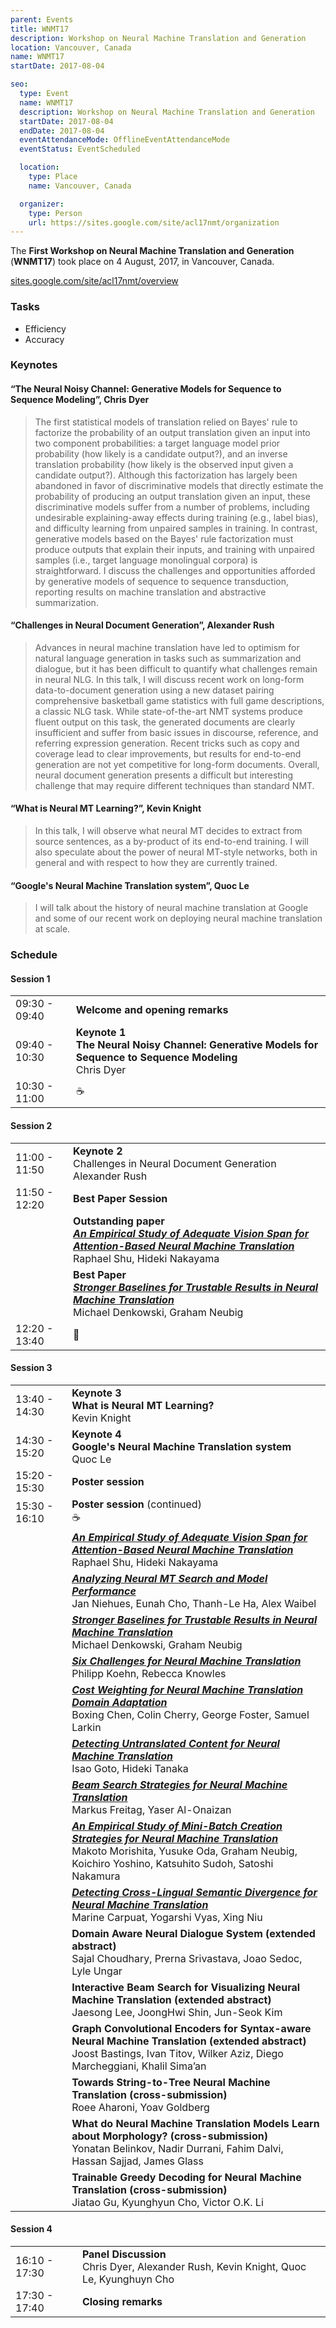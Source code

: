 ```yaml
---
parent: Events
title: WNMT17
description: Workshop on Neural Machine Translation and Generation
location: Vancouver, Canada
name: WNMT17
startDate: 2017-08-04

seo:
  type: Event
  name: WNMT17
  description: Workshop on Neural Machine Translation and Generation
  startDate: 2017-08-04
  endDate: 2017-08-04
  eventAttendanceMode: OfflineEventAttendanceMode
  eventStatus: EventScheduled

  location:
    type: Place
    name: Vancouver, Canada

  organizer:
    type: Person
    url: https://sites.google.com/site/acl17nmt/organization
---
```


The **First Workshop on Neural Machine Translation and Generation** (**WNMT17**) took place on 4 August, 2017, in Vancouver, Canada.

[sites.google.com/site/acl17nmt/overview](https://sites.google.com/site/acl17nmt/overview)

### Tasks

- Efficiency
- Accuracy

### Keynotes

#### “The Neural Noisy Channel: Generative Models for Sequence to Sequence Modeling”, Chris Dyer

> The first statistical models of translation relied on Bayes' rule to factorize the probability of an output translation given an input into two component probabilities: a target language model prior probability (how likely is a candidate output?), and an inverse translation probability (how likely is the observed input given a candidate output?). Although this factorization has largely been abandoned in favor of discriminative models that directly estimate the probability of producing an output translation given an input, these discriminative models suffer from a number of problems, including undesirable explaining-away effects during training (e.g., label bias), and difficulty learning from unpaired samples in training. In contrast, generative models based on the Bayes' rule factorization must produce outputs that explain their inputs, and training with unpaired samples (i.e., target language monolingual corpora) is straightforward. I discuss the challenges and opportunities afforded by generative models of sequence to sequence transduction, reporting results on machine translation and abstractive summarization.

#### “Challenges in Neural Document Generation”, Alexander Rush

> Advances in neural machine translation have led to optimism for natural language generation in tasks such as summarization and dialogue, but it has been difficult to quantify what challenges remain in neural NLG. In this talk, I will discuss recent work on long-form data-to-document generation using a new dataset pairing comprehensive basketball game statistics with full game descriptions, a classic NLG task. While state-of-the-art NMT systems produce fluent output on this task, the generated documents are clearly insufficient and suffer from basic issues in discourse, reference, and referring expression generation. Recent tricks such as copy and coverage lead to clear improvements, but results for end-to-end generation are not yet competitive for long-form documents. Overall, neural document generation presents a difficult but interesting challenge that may require different techniques than standard NMT.

#### “What is Neural MT Learning?”, Kevin Knight

> In this talk, I will observe what neural MT decides to extract from source sentences, as a by-product of its end-to-end training. I will also speculate about the power of neural MT-style networks, both in general and with respect to how they are currently trained.

#### “Google's Neural Machine Translation system”, Quoc Le

> I will talk about the history of neural machine translation at Google and some of our recent work on deploying neural machine translation at scale.


### Schedule


#### Session 1

|     |     |
| --- | --- |
| 09:30 - 09:40 | **Welcome and opening remarks** |
| 09:40 - 10:30 | **Keynote 1** <br>**The Neural Noisy Channel: Generative Models for Sequence to Sequence Modeling** <br>Chris Dyer |
| 10:30 - 11:00 | ☕️ |

#### Session 2

|     |     |
| --- | --- |
| 11:00 - 11:50 | **Keynote 2** <br>Challenges in Neural Document Generation <br>Alexander Rush |
| 11:50 - 12:20 | **Best Paper Session** |
|     | **Outstanding paper** <br>[***An Empirical Study of Adequate Vision Span for Attention-Based Neural Machine Translation***](https://aclanthology.org/W17-3201.pdf) <br>Raphael Shu, Hideki Nakayama |
|     | **Best Paper** <br>[***Stronger Baselines for Trustable Results in Neural Machine Translation***](https://aclanthology.org/W17-3203.pdf) <br>Michael Denkowski, Graham Neubig |
| 12:20 - 13:40 | 🍴 |

#### Session 3

|     |     |
| --- | --- |
| 13:40 - 14:30 | **Keynote 3** <br>**What is Neural MT Learning?** <br>Kevin Knight |
| 14:30 - 15:20 | **Keynote 4** <br>**Google's Neural Machine Translation system** <br>Quoc Le |
| 15:20 - 15:30 | **Poster session** |
| 15:30 - 16:10 | **Poster session** (continued) <br>☕️ |
|     | [***An Empirical Study of Adequate Vision Span for Attention-Based Neural Machine Translation***](https://aclanthology.org/W17-3201.pdf) <br>Raphael Shu, Hideki Nakayama |
|     | [***Analyzing Neural MT Search and Model Performance***](https://aclanthology.org/W17-3202.pdf) <br>Jan Niehues, Eunah Cho, Thanh-Le Ha, Alex Waibel |
|     | [***Stronger Baselines for Trustable Results in Neural Machine Translation***](https://aclanthology.org/W17-3203.pdf) <br>Michael Denkowski, Graham Neubig |
|     | [***Six Challenges for Neural Machine Translation***](https://aclanthology.org/W17-3204.pdf) <br>Philipp Koehn, Rebecca Knowles |
|     | [***Cost Weighting for Neural Machine Translation Domain Adaptation***](https://aclanthology.org/W17-3205.pdf) <br>Boxing Chen, Colin Cherry, George Foster, Samuel Larkin |
|     | [***Detecting Untranslated Content for Neural Machine Translation***](https://aclanthology.org/W17-3206.pdf) <br>Isao Goto, Hideki Tanaka |
|     | [***Beam Search Strategies for Neural Machine Translation***](https://aclanthology.org/W17-3207.pdf) <br>Markus Freitag, Yaser Al-Onaizan |
|     | [***An Empirical Study of Mini-Batch Creation Strategies for Neural Machine Translation***](https://aclanthology.org/W17-3208.pdf) <br>Makoto Morishita, Yusuke Oda, Graham Neubig, Koichiro Yoshino, Katsuhito Sudoh, Satoshi Nakamura |
|     | [***Detecting Cross-Lingual Semantic Divergence for Neural Machine Translation***](https://aclanthology.org/W17-3209.pdf) <br>Marine Carpuat, Yogarshi Vyas, Xing Niu |
|     | **Domain Aware Neural Dialogue System (extended abstract)** <br>Sajal Choudhary, Prerna Srivastava, Joao Sedoc, Lyle Ungar |
|     | **Interactive Beam Search for Visualizing Neural Machine Translation (extended abstract)** <br>Jaesong Lee, JoongHwi Shin, Jun-Seok Kim |
|     | **Graph Convolutional Encoders for Syntax-aware Neural Machine Translation (extended abstract)** <br>Joost Bastings, Ivan Titov, Wilker Aziz, Diego Marcheggiani, Khalil Sima’an |
|     | **Towards String-to-Tree Neural Machine Translation (cross-submission)** <br>Roee Aharoni, Yoav Goldberg |
|     | **What do Neural Machine Translation Models Learn about Morphology? (cross-submission)** <br>Yonatan Belinkov, Nadir Durrani, Fahim Dalvi, Hassan Sajjad, James Glass |
|     | **Trainable Greedy Decoding for Neural Machine Translation (cross-submission)** <br>Jiatao Gu, Kyunghyun Cho, Victor O.K. Li |

#### Session 4

|     |     |
| --- | --- |
| 16:10 - 17:30 | **Panel Discussion** <br>Chris Dyer, Alexander Rush, Kevin Knight, Quoc Le, Kyunghuyn Cho |
| 17:30 - 17:40 | **Closing remarks** |
